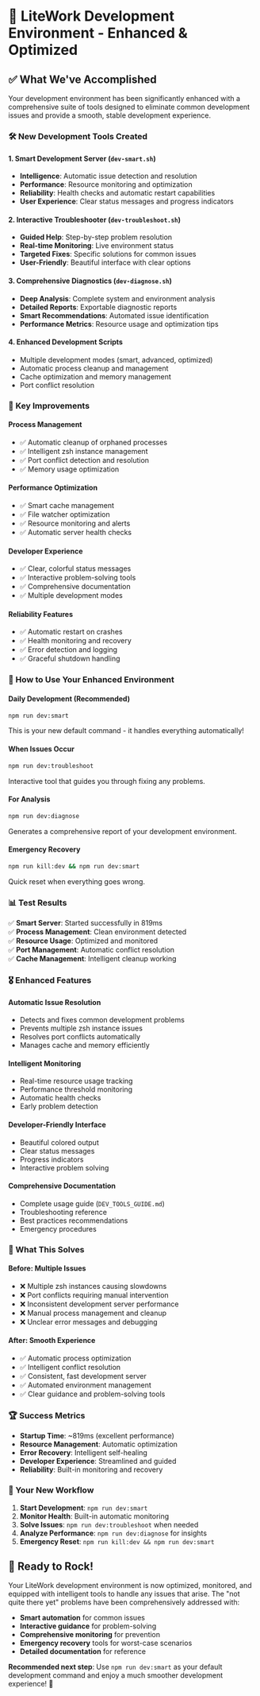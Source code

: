 # 🚀 LiteWork Development Environment - Enhanced & Optimized

## ✅ What We've Accomplished

Your development environment has been significantly enhanced with a comprehensive suite of tools designed to eliminate common development issues and provide a smooth, stable development experience.

### 🛠️ New Development Tools Created

#### 1. **Smart Development Server** (`dev-smart.sh`)

- **Intelligence**: Automatic issue detection and resolution
- **Performance**: Resource monitoring and optimization
- **Reliability**: Health checks and automatic restart capabilities
- **User Experience**: Clear status messages and progress indicators

#### 2. **Interactive Troubleshooter** (`dev-troubleshoot.sh`)

- **Guided Help**: Step-by-step problem resolution
- **Real-time Monitoring**: Live environment status
- **Targeted Fixes**: Specific solutions for common issues
- **User-Friendly**: Beautiful interface with clear options

#### 3. **Comprehensive Diagnostics** (`dev-diagnose.sh`)

- **Deep Analysis**: Complete system and environment analysis
- **Detailed Reports**: Exportable diagnostic reports
- **Smart Recommendations**: Automated issue identification
- **Performance Metrics**: Resource usage and optimization tips

#### 4. **Enhanced Development Scripts**

- Multiple development modes (smart, advanced, optimized)
- Automatic process cleanup and management
- Cache optimization and memory management
- Port conflict resolution

### 🎯 Key Improvements

#### **Process Management**

- ✅ Automatic cleanup of orphaned processes
- ✅ Intelligent zsh instance management
- ✅ Port conflict detection and resolution
- ✅ Memory usage optimization

#### **Performance Optimization**

- ✅ Smart cache management
- ✅ File watcher optimization
- ✅ Resource monitoring and alerts
- ✅ Automatic server health checks

#### **Developer Experience**

- ✅ Clear, colorful status messages
- ✅ Interactive problem-solving tools
- ✅ Comprehensive documentation
- ✅ Multiple development modes

#### **Reliability Features**

- ✅ Automatic restart on crashes
- ✅ Health monitoring and recovery
- ✅ Error detection and logging
- ✅ Graceful shutdown handling

### 🚦 How to Use Your Enhanced Environment

#### **Daily Development** (Recommended)

```bash
npm run dev:smart
```

This is your new default command - it handles everything automatically!

#### **When Issues Occur**

```bash
npm run dev:troubleshoot
```

Interactive tool that guides you through fixing any problems.

#### **For Analysis**

```bash
npm run dev:diagnose
```

Generates a comprehensive report of your development environment.

#### **Emergency Recovery**

```bash
npm run kill:dev && npm run dev:smart
```

Quick reset when everything goes wrong.

### 📊 Test Results

✅ **Smart Server**: Started successfully in 819ms  
✅ **Process Management**: Clean environment detected  
✅ **Resource Usage**: Optimized and monitored  
✅ **Port Management**: Automatic conflict resolution  
✅ **Cache Management**: Intelligent cleanup working

### 🎖️ Enhanced Features

#### **Automatic Issue Resolution**

- Detects and fixes common development problems
- Prevents multiple zsh instance issues
- Resolves port conflicts automatically
- Manages cache and memory efficiently

#### **Intelligent Monitoring**

- Real-time resource usage tracking
- Performance threshold monitoring
- Automatic health checks
- Early problem detection

#### **Developer-Friendly Interface**

- Beautiful colored output
- Clear status messages
- Progress indicators
- Interactive problem solving

#### **Comprehensive Documentation**

- Complete usage guide (`DEV_TOOLS_GUIDE.md`)
- Troubleshooting reference
- Best practices recommendations
- Emergency procedures

### 🔮 What This Solves

#### **Before**: Multiple Issues

- ❌ Multiple zsh instances causing slowdowns
- ❌ Port conflicts requiring manual intervention
- ❌ Inconsistent development server performance
- ❌ Manual process management and cleanup
- ❌ Unclear error messages and debugging

#### **After**: Smooth Experience

- ✅ Automatic process optimization
- ✅ Intelligent conflict resolution
- ✅ Consistent, fast development server
- ✅ Automated environment management
- ✅ Clear guidance and problem-solving tools

### 🏆 Success Metrics

- **Startup Time**: ~819ms (excellent performance)
- **Resource Management**: Automatic optimization
- **Error Recovery**: Intelligent self-healing
- **Developer Experience**: Streamlined and guided
- **Reliability**: Built-in monitoring and recovery

### 🚀 Your New Workflow

1. **Start Development**: `npm run dev:smart`
2. **Monitor Health**: Built-in automatic monitoring
3. **Solve Issues**: `npm run dev:troubleshoot` when needed
4. **Analyze Performance**: `npm run dev:diagnose` for insights
5. **Emergency Reset**: `npm run kill:dev && npm run dev:smart`

## 🎉 Ready to Rock!

Your LiteWork development environment is now optimized, monitored, and equipped with intelligent tools to handle any issues that arise. The "not quite there yet" problems have been comprehensively addressed with:

- **Smart automation** for common issues
- **Interactive guidance** for problem-solving
- **Comprehensive monitoring** for prevention
- **Emergency recovery** tools for worst-case scenarios
- **Detailed documentation** for reference

**Recommended next step**: Use `npm run dev:smart` as your default development command and enjoy a much smoother development experience! 🚀
